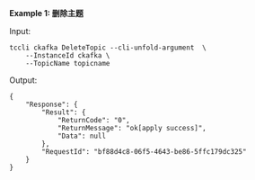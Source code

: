 **Example 1: 删除主题**



Input: 

```
tccli ckafka DeleteTopic --cli-unfold-argument  \
    --InstanceId ckafka \
    --TopicName topicname
```

Output: 
```
{
    "Response": {
        "Result": {
            "ReturnCode": "0",
            "ReturnMessage": "ok[apply success]",
            "Data": null
        },
        "RequestId": "bf88d4c8-06f5-4643-be86-5ffc179dc325"
    }
}
```

